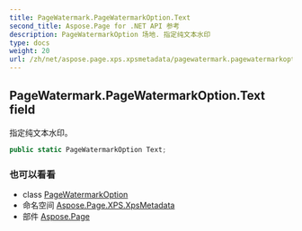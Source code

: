 ```yaml
---
title: PageWatermark.PageWatermarkOption.Text
second_title: Aspose.Page for .NET API 参考
description: PageWatermarkOption 场地. 指定纯文本水印
type: docs
weight: 20
url: /zh/net/aspose.page.xps.xpsmetadata/pagewatermark.pagewatermarkoption/text/
---
```

## PageWatermark.PageWatermarkOption.Text field

指定纯文本水印。

```csharp
public static PageWatermarkOption Text;
```

### 也可以看看

* class [PageWatermarkOption](../)
* 命名空间 [Aspose.Page.XPS.XpsMetadata](../../pagewatermark.pagewatermarkoption/)
* 部件 [Aspose.Page](../../../)


